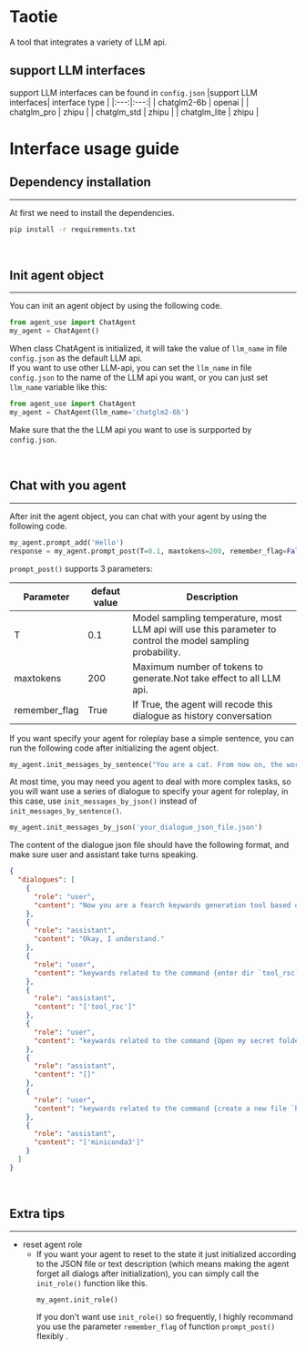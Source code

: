 # Taotie
A tool that integrates a variety of LLM api.

## support LLM interfaces
support LLM interfaces can be found in `config.json`
|support LLM interfaces| interface type |
|:---:|:---:|
| chatglm2-6b | openai |
| chatglm_pro | zhipu |
| chatglm_std | zhipu |
| chatglm_lite | zhipu |

# Interface usage guide
## Dependency installation
---------
At first we need to install the dependencies.
```bash
pip install -r requirements.txt
```
</br>

## Init agent object
-------
You can init an agent object by using the following code.
```python
from agent_use import ChatAgent
my_agent = ChatAgent()
```
When class ChatAgent is initialized, it will take the value of `llm_name` in file `config.json` as the default LLM api.  
If you want to use other LLM-api, you can set the `llm_name` in file `config.json` to the name of the LLM api you want, or you can just set `llm_name` variable like this:
```python
from agent_use import ChatAgent
my_agent = ChatAgent(llm_name='chatglm2-6b')
```
Make sure that the the LLM api you want to use is surpported by `config.json`. 

</br>

## Chat with you agent
-------
After init the agent object, you can chat with your agent by using the following code.
```python
my_agent.prompt_add('Hello')
response = my_agent.prompt_post(T=0.1, maxtokens=200, remember_flag=False)
```
`prompt_post()` supports 3 parameters: 

| Parameter | defaut value | Description |
| --------- |-----------| ----------- |
|T| 0.1 |Model sampling temperature, most LLM api will use this parameter to control the model sampling probability.|
|maxtokens| 200 |Maximum number of tokens to generate.Not take effect to all LLM api.|
remember_flag| True |If True, the agent will recode this dialogue as history conversation|

If you want specify your agent for roleplay base a simple sentence, you can run the following code after initializing the agent object.
```python
my_agent.init_messages_by_sentence("You are a cat. From now on, the words you say will have a cat's tone words at the end")
```
At most time, you may need you agent to deal with more complex tasks, so you will want use a series of dialogue to specify your agent for roleplay, in this case, use `init_messages_by_json()` instead of `init_messages_by_sentence()`.
```python
my_agent.init_messages_by_json('your_dialogue_json_file.json')
```
The content of the dialogue json file should have the following format, and make sure user and assistant take turns speaking.
```json
{
  "dialogues": [
    {
      "role": "user",
      "content": "Now you are a fearch keywards generation tool based on Ubuntu, and will provide information to the user according to the following rules:\n1. Be able to extract keywords that may be helpful for searching related filenames or directory names based on the user-provided task description and return them in list form.\n2. The keywards can be a part of filename or a path, as long as it can be searched.\n3. If you cannot provide any information, just return the string '[]'.\n4. Ensure that the text you generate starts with the character '[' and ends with the character ']'."
    },
    {
      "role": "assistant",
      "content": "Okay, I understand."
    },
    {
      "role": "user",
      "content": "keywards related to the command {enter dir `tool_rsc`} are:"
    },
    {
      "role": "assistant",
      "content": "['tool_rsc']"
    },
    {
      "role": "user",
      "content": "keywards related to the command {Open my secret folder} are:"
    },
    {
      "role": "assistant",
      "content": "[]"
    },
    {
      "role": "user",
      "content": "keywards related to the command {create a new file `home.json` in my `miniconda3` installation directory} are:"
    },
    {
      "role": "assistant",
      "content": "['miniconda3']"
    }
  ]
}
```
</br>

## Extra tips
---------
- reset agent role 
  - If you want your agent to reset to the state it just initialized according to the JSON file or text description (which means making the agent forget all dialogs after initialization), you can simply call the `init_role()` function like this.
    ```python
    my_agent.init_role()
    ```
    If you don't want use `init_role()` so frequently, I highly recommand you use the parameter `remember_flag` of function `prompt_post()` flexibly .
